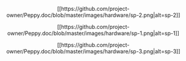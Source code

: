 <p align="center">
[[https://github.com/project-owner/Peppy.doc/blob/master/images/hardware/sp-2.png|alt=sp-2]]
</p>
<p align="center">
[[https://github.com/project-owner/Peppy.doc/blob/master/images/hardware/sp-1.png|alt=sp-1]]
</p>
<p align="center">
[[https://github.com/project-owner/Peppy.doc/blob/master/images/hardware/sp-3.png|alt=sp-3]]
</p>